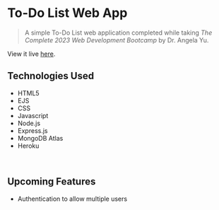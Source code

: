# To-Do List Web App

> A simple To-Do List web application completed while taking <em>The Complete 2023 Web Development Bootcamp</em> by Dr. Angela Yu.

View it live [here](https://shielded-hamlet-24081-4d27ca99b774.herokuapp.com).

## Technologies Used
* HTML5
* EJS
* CSS
* Javascript
* Node.js
* Express.js
* MongoDB Atlas
* Heroku

<br />

## Upcoming Features
* Authentication to allow multiple users